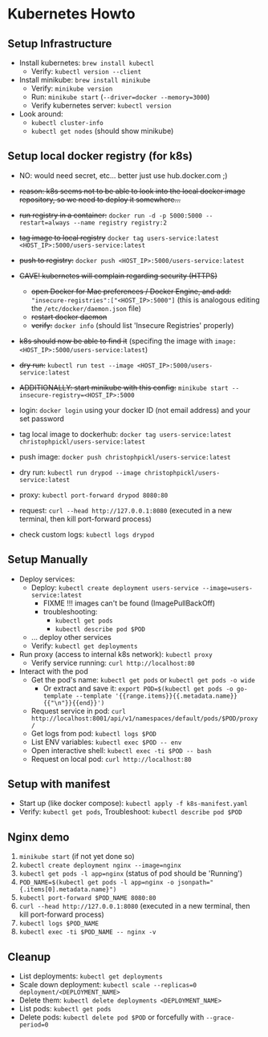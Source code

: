 # Kubernetes Howto

## Setup Infrastructure

* Install kubernetes: `brew install kubectl`
    * Verify: `kubectl version --client`
* Install minikube: `brew install minikube`
    * Verify: `minikube version`
    * Run: `minikube start` (`--driver=docker --memory=3000`)
    * Verify kubernetes server: `kubectl version`
* Look around:
    * `kubectl cluster-info`
    * `kubectl get nodes` (should show minikube)

## Setup local docker registry (for k8s)

* NO: would need secret, etc... better just use hub.docker.com ;)
* ~~reason: k8s seems not to be able to look into the local docker image repository, so we need to deploy it
  somewhere...~~
* ~~run registry in a container:~~ `docker run -d -p 5000:5000 --restart=always --name registry registry:2`
* ~~tag image to local registry~~ `docker tag users-service:latest <HOST_IP>:5000/users-service:latest`
* ~~push to registry:~~ `docker push <HOST_IP>:5000/users-service:latest`
* ~~CAVE! kubernetes will complain regarding security (HTTPS)~~
    * ~~open Docker for Mac preferences / Docker Engine, and add:~~ `"insecure-registries":["<HOST_IP>:5000"]` (this is
      analogous editing the `/etc/docker/daemon.json` file)
    * ~~restart docker daemon~~
    * ~~verify:~~ `docker info` (should list 'Insecure Registries' properly)
* ~~k8s should now be able to find it~~ (specifing the image with `image: <HOST_IP>:5000/users-service:latest`)
* ~~dry run:~~ `kubectl run test --image <HOST_IP>:5000/users-service:latest`
* ~~ADDITIONALLY: start minikube with this config:~~ `minikube start --insecure-registry=<HOST_IP>:5000`

* login: `docker login` using your docker ID (not email address) and your set password
* tag local image to dockerhub: `docker tag users-service:latest christophpickl/users-service:latest`
* push image: `docker push christophpickl/users-service:latest`
* dry run: `kubectl run drypod --image christophpickl/users-service:latest`
* proxy: `kubectl port-forward drypod 8080:80`
* request: `curl --head http://127.0.0.1:8080` (executed in a new terminal, then kill port-forward process)
* check custom logs: `kubectl logs drypod`

## Setup Manually

* Deploy services:
    * Deploy: `kubectl create deployment users-service --image=users-service:latest`
        * FIXME !!! images can't be found (ImagePullBackOff)
        * troubleshooting:
            * `kubectl get pods`
            * `kubectl describe pod $POD`
    * ... deploy other services
    * Verify: `kubectl get deployments`
* Run proxy (access to internal k8s network): `kubectl proxy`
    * Verify service running: `curl http://localhost:80`
* Interact with the pod
    * Get the pod's name: `kubectl get pods` or `kubectl get pods -o wide`
        * Or extract and save
          it: `export POD=$(kubectl get pods -o go-template --template '{{range.items}}{{.metadata.name}}{{"\n"}}{{end}}')`
    * Request service in pod: `curl http://localhost:8001/api/v1/namespaces/default/pods/$POD/proxy/`
    * Get logs from pod: `kubectl logs $POD`
    * List ENV variables: `kubectl exec $POD -- env`
    * Open interactive shell: `kubectl exec -ti $POD -- bash`
    * Request on local pod: `curl http://localhost:80`

## Setup with manifest

* Start up (like docker compose): `kubectl apply -f k8s-manifest.yaml`
* Verify: `kubectl get pods`, Troubleshoot: `kubectl describe pod $POD`

## Nginx demo

1. `minikube start` (if not yet done so)
1. `kubectl create deployment nginx --image=nginx`
1. `kubectl get pods -l app=nginx` (status of pod should be 'Running')
1. `POD_NAME=$(kubectl get pods -l app=nginx -o jsonpath="{.items[0].metadata.name}")`
1. `kubectl port-forward $POD_NAME 8080:80`
1. `curl --head http://127.0.0.1:8080` (executed in a new terminal, then kill port-forward process)
1. `kubectl logs $POD_NAME`
1. `kubectl exec -ti $POD_NAME -- nginx -v`

## Cleanup

* List deployments: `kubectl get deployments`
* Scale down deployment: `kubectl scale --replicas=0 deployment/<DEPLOYMENT_NAME>`
* Delete them: `kubectl delete deployments <DEPLOYMENT_NAME>`
* List pods: `kubectl get pods`
* Delete pods: `kubectl delete pod $POD` or forcefully with `--grace-period=0`
